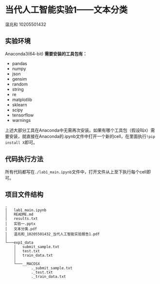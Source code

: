 # 当代人工智能实验1——文本分类
温兆和 10205501432

## 实验环境
Anaconda3(64-bit)
**需要安装的工具包有：**
- pandas
- numpy
- json
- gensim
- random
- string
- re
- matplotlib
- sklearn
- scipy
- tensorflow
- warnings

上述大部分工具在Anaconda中无需再次安装。如果有哪个工具包（假设叫`X`）需要安装，就直接在Anaconda的.ipynb文件中打开一个新的cell，在里面执行`!pip install X`即可。

## 代码执行方法
所有代码都写在`./lab1_main.ipynb`文件中，打开文件从上至下执行每个cell即可。

## 项目文件结构
```shell
.
│   lab1_main.ipynb
│   README.md
│   results.txt
│   实验一.pptx
│   文本分类.pdf
│   温兆和_10205501432_当代人工智能实验报告1.pdf
│
└───exp1_data
    │   submit_sample.txt
    │   test.txt
    │   train_data.txt
    │
    └───__MACOSX
            ._submit_sample.txt
            ._test.txt
            ._train_data.txt
```